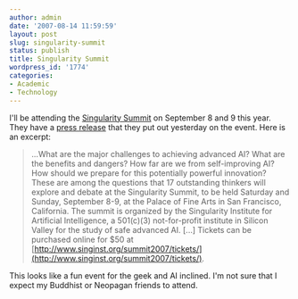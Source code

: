 ```yaml
---
author: admin
date: '2007-08-14 11:59:59'
layout: post
slug: singularity-summit
status: publish
title: Singularity Summit
wordpress_id: '1774'
categories:
- Academic
- Technology
---
```


I'll be attending the [Singularity
Summit](http://www.singinst.org/summit2007/) on September 8 and 9 this
year. They have a [press
release](http://www.singinst.org/summit2007/press/pressreleases/) that
they put out yesterday on the event. Here is an excerpt:

> ...What are the major challenges to achieving advanced AI? What are
> the benefits and dangers? How far are we from self-improving AI? How
> should we prepare for this potentially powerful innovation? These are
> among the questions that 17 outstanding thinkers will explore and
> debate at the Singularity Summit, to be held Saturday and Sunday,
> September 8-9, at the Palace of Fine Arts in San Francisco,
> California. The summit is organized by the Singularity Institute for
> Artificial Intelligence, a 501(c)(3) not-for-profit institute in
> Silicon Valley for the study of safe advanced AI. [...] Tickets can be
> purchased online for $50 at
> [http://www.singinst.org/summit2007/tickets/](http://www.singinst.org/summit2007/tickets/).

This looks like a fun event for the geek and AI inclined. I'm not sure
that I expect my Buddhist or Neopagan friends to attend.
